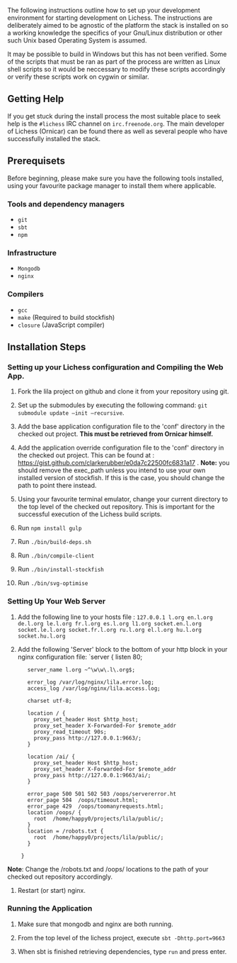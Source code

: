 The following instructions outline how to set up your development environment for starting development on Lichess. The instructions are deliberately aimed to be agnostic of the platform the stack is installed on so a working knowledge the specifics of your Gnu/Linux distribution or other such Unix based Operating System is assumed. 

It may be possible to build in Windows but this has not been verified. Some of the scripts that must be ran as part of the process are written as Linux shell scripts so it would be neccessary to modify these scripts accordingly or verify these scripts work on cygwin or similar.

## Getting Help
If you get stuck during the install process the most suitable place to seek help is the `#lichess` IRC channel on `irc.freenode.org`. The main developer of Lichess (Ornicar) can be found there as well as several people who have successfully installed the stack.

## Prerequisets

Before beginning, please make sure you have the following tools installed, using your favourite package manager to install them where applicable.

### Tools and dependency managers
* `git`
* `sbt`
* `npm`

### Infrastructure
* `Mongodb`
* `nginx`

### Compilers
* `gcc` 
* `make` (Required to build stockfish)
* `closure` (JavaScript compiler)

## Installation Steps
### Setting up your Lichess configuration and Compiling the Web App.
1. Fork the lila project on github and clone it from your repository using git.

1. Set up the submodules by executing the following command: `git submodule update –init –recursive`.

1. Add the base application configuration file to the 'conf' directory in the checked out project. **This must be retrieved from Ornicar himself.**

1. Add the application override configuration file to the 'conf' directory in the checked out project. This can be found at : https://gist.github.com/clarkerubber/e0da7c22500fc6831a17 . **Note:** you should remove the exec_path unless you intend to use your own installed version of stockfish. If this is the case, you should change the path to point there instead.

1. Using your favourite terminal emulator, change your current directory to the top level of the checked out repository. This is important for the successful execution of the Lichess build scripts.

1. Run `npm install gulp`

1. Run `./bin/build-deps.sh`

1. Run `./bin/compile-client`

1. Run `./bin/install-stockfish`

1. Run `./bin/svg-optimise`

### Setting Up Your Web Server

1. Add the following line to your hosts file :
`127.0.0.1 l.org en.l.org de.l.org le.l.org fr.l.org es.l.org l1.org socket.en.l.org socket.le.l.org socket.fr.l.org ru.l.org el.l.org hu.l.org socket.hu.l.org`

1. Add the following 'Server' block to the bottom of your http block in your nginx configuration file: 
`server {
          listen 80;

          server_name l.org ~^\w\w\.l\.org$;

          error_log /var/log/nginx/lila.error.log;
          access_log /var/log/nginx/lila.access.log;

          charset utf-8;

          location / {
            proxy_set_header Host $http_host;
            proxy_set_header X-Forwarded-For $remote_addr
            proxy_read_timeout 90s;
            proxy_pass http://127.0.0.1:9663/;
          }

          location /ai/ {
            proxy_set_header Host $http_host;
            proxy_set_header X-Forwarded-For $remote_addr
            proxy_pass http://127.0.0.1:9663/ai/;
          }

          error_page 500 501 502 503 /oops/servererror.ht
          error_page 504  /oops/timeout.html;
          error_page 429  /oops/toomanyrequests.html;
          location /oops/ {
            root  /home/happy0/projects/lila/public/;
          }
          location = /robots.txt {
            root  /home/happy0/projects/lila/public/;
          }

        }

**Note**: Change the /robots.txt and /oops/ locations to the path of your checked out repository accordingly.

1. Restart (or start) nginx.

### Running the Application

1. Make sure that mongodb and nginx are both running.

1. From the top level of the lichess project, execute `sbt -Dhttp.port=9663`

1. When sbt is finished retrieving dependencies, type `run` and press enter.
 

